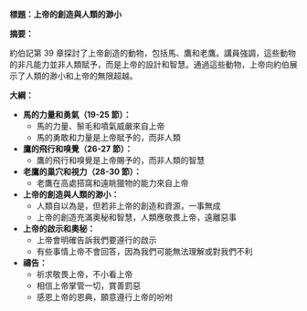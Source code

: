 **標題：上帝的創造與人類的渺小**

**摘要：**

約伯記第 39 章探討了上帝創造的動物，包括馬、鷹和老鷹。講員強調，這些動物的非凡能力並非人類賦予，而是上帝的設計和智慧。通過這些動物，上帝向約伯展示了人類的渺小和上帝的無限超越。

**大綱：**

* **馬的力量和勇氣（19-25 節）：**
    * 馬的力量、鬃毛和噴氣威嚴來自上帝
    * 馬的勇敢和力量是上帝賦予的，而非人類
* **鷹的飛行和嗅覺（26-27 節）：**
    * 鷹的飛行和嗅覺是上帝賜予的，而非人類的智慧
* **老鷹的巢穴和視力（28-30 節）：**
    * 老鷹在高處搭窩和遠眺獵物的能力來自上帝
* **上帝的創造與人類的渺小：**
    * 人類自以為是，但若非上帝的創造和資源，一事無成
    * 上帝的創造充滿奧秘和智慧，人類應敬畏上帝，遠離惡事
* **上帝的啟示和奧秘：**
    * 上帝會明確告訴我們要遵行的啟示
    * 有些事情上帝不會回答，因為我們可能無法理解或對我們不利
* **禱告：**
    * 祈求敬畏上帝，不小看上帝
    * 相信上帝掌管一切，賞善罰惡
    * 感恩上帝的恩典，願意遵行上帝的吩咐